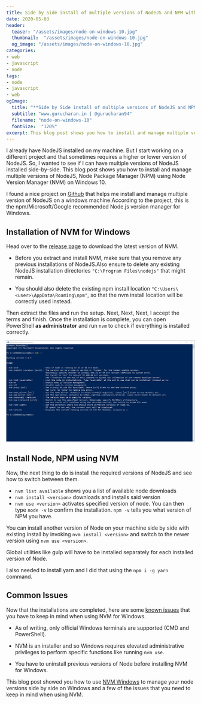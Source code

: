 ```yaml
---
title: Side by Side install of multiple versions of NodeJS and NPM with NVM on Windows 10
date: 2020-05-03
header:
  teaser: "/assets/images/node-on-windows-10.jpg"
  thumbnail:  "/assets/images/node-on-windows-10.jpg"
  og_image: "/assets/images/node-on-windows-10.jpg"
categories:
- web
- javascript
- node 
tags:
- node
- javascript
- web
ogImage:
  title: "**Side by Side install of multiple versions of NodeJS and NPM with NVM on Windows 10**"
  subtitle: "www.gurucharan.in | @gurucharan94"
  filename: "node-on-windows-10"
  fontSize:  "120%"
excerpt: This blog post shows you how to install and manage multiple versions of NodeJS, Node Package Manager (NPM) using Node Version Manager (NVM) on Windows 10
---
```


I already have NodeJS installed on my machine. But I start working on a different project and that sometimes requires a higher or lower version of NodeJS. So, I wanted to see if I can have multiple versions of NodeJS installed side-by-side. This blog post shows you how to install and manage multiple versions of NodeJS, Node Package Manager (NPM) using Node Version Manager (NVM) on Windows 10.

I found a nice project on [Github](https://github.com/coreybutler/nvm-windows) that helps me install and manage multiple version of NodeJS on a windows machine.According to the project, this is the npm/Microsoft/Google recommended Node.js version manager for Windows.

## Installation of NVM for Windows

Head over to the [release page](https://github.com/coreybutler/nvm-windows/releases) to download the latest version of NVM.

- Before you extract and install NVM, make sure that you remove any previous installations of NodeJS.Also ensure to delete any existing NodeJS installation directories `"C:\Program Files\nodejs"` that might remain.

- You should also delete the existing npm install location `"C:\Users\<user>\AppData\Roaming\npm"`, so that the nvm install location will be correctly used instead.

Then extract the files and run the setup. Next, Next, Next, I accept the terms and finish. Once the installation is complete, you can open PowerShell **as administrator** and run `nvm` to check if everything is installed correctly.

![NVM Windows PowerShell](/assets/images/nvm-windows-powershell.png)

## Install Node, NPM using NVM

Now, the next thing to do is install the required versions of NodeJS and see how to switch between them.

- `nvm list available` shows you a list of available node downloads
- `nvm install <version>` downloads and installs said version
- `nvm use <version>` activates specified version of node. You can then type `node -v` to confirm the installation. `npm -v` tells you what version of NPM you have.

You can install another version of Node on your machine side by side with existing install by invoking `nvm install <version>` and switch to the newer version using `nvm use <version>`.

Global utilities like gulp will have to be installed separately for each installed version of Node.

I also needed to install yarn and I did that using the `npm i -g yarn` command.

## Common Issues

Now that the installations are completed, here are some [known issues](https://github.com/coreybutler/nvm-windows/wiki/Common-Issues) that you have to keep in mind when using NVM for Windows.

- As of writing, only official Windows terminals are supported (CMD and PowerShell).

- NVM is an installer and so Windows requires elevated administrative privileges to perform specific functions like running `nvm use`.

- You have to uninstall previous versions of Node before installing NVM for Windows.

This blog post showed you how to use [NVM Windows](https://github.com/coreybutler/nvm-windows) to manage your node versions side by side on Windows and a few of the issues that you need to keep in mind when using NVM.
